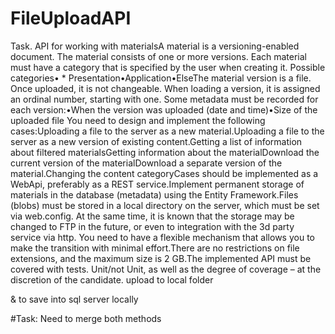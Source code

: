# FileUploadAPI

Task. API for working with materialsA material is a versioning-enabled document. The material consists of one or more versions. Each material must have a category that is specified by the user when creating it. Possible categories• * Presentation•Application•ElseThe material version is a file. Once uploaded, it is not changeable. When loading a version, it is assigned an ordinal number, starting with one. Some metadata must be recorded for each version:•When the version was uploaded (date and time)•Size of the uploaded file
You need to design and implement the following cases:Uploading a file to the server as a new material.Uploading a file to the server as a new version of existing content.Getting a list of information about filtered materialsGetting information about the materialDownload the current version of the materialDownload a separate version of the material.Changing the content categoryCases should be implemented as a WebApi, preferably as a REST service.Implement permanent storage of materials in the database (metadata) using the Entity Framework.Files (blobs) must be stored in a local directory on the server, which must be set via web.config. At the same time, it is known that the storage may be changed to FTP in the future, or even to integration with the 3d party service via http. You need to have a flexible mechanism that allows you to make the transition with minimal effort.There are no restrictions on file extensions, and the maximum size is 2 GB.The implemented API must be covered with tests. Unit/not Unit, as well as the degree of coverage – at the discretion of the candidate.
upload to local folder

& to save into sql server locally

#Task: Need to merge both methods
